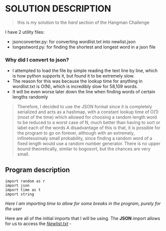 # SOLUTION DESCRIPTION
> this is my solution to the *hard* section of the Hangman Challenge

I have 2 utility files: 
- jsonconverter.py: for converting wordlist.txt into newlist.json
- longestword.py: for finding the shortest and longest word in a json file

### Why did I convert to json?
- I attempted to load the file by simple reading the text line by line, which is how python supports it, but found it to be extremely slow.
- The reason for this was because the lookup time for anything in wordlist.txt is O(N), which is incredibly slow for 58,109 words.
- It will be even worse later down the line when finding words of certain lengths randomly
> Therefore, I decided to use the JSON format since it is completely serialized and acts as a hashmap, with a constant lookup time of O(1) (most of the time)
> which allowed for choosing a random length word to be reduced to a worst case of N, much better than having to sort or label each of the words
> A disadvantage of this is that, it is possible for the program to go on forever, although with an extremely, infinetessimaly small probability, since finding a random
> word of a fixed length would use a random number generator. There is no upper bound theoretically, similar to bogosort, but the chances are very small.

## Program description

```python3
import random as r
import json
import time as t
import string
```
*Here I am importing time to allow for some breaks in the program, purely for the user*

Here are all of the initial imports that I will be using. The __JSON__ import allows for us to access the
[*Newlist.txt*](https://github.com/KEGSCodingClub/HangmanChallenge1/blob/RudrrayanManna/newlist.json) - 


